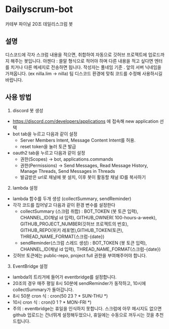 # Dailyscrum-bot
카테부 파이널 20조 데일리스크럼 봇

## 설명
디스코드에 각자 스크럼 내용을 적으면, 취합하여 자동으로 깃허브 프로젝트에 업로드까지 해주는 봇입니다.
아젠다 : 쓸말 형식으로 적어야 하며 다른 내용을 적고 싶다면 엔터를 치거나 다른 메세지로 전송하면 됩니다.
작성자는 풀네임 기준 . 앞의 서버 닉네임을 가져옵니다. (ex nilla.lim -> nilla)
팀 디스코드 환경에 맞춰 코드를 수정해 사용하시길 바랍니다. 

## 사용 방법

1. discord 봇 생성
-  https://discord.com/developers/applications 에 접속해 new application 선택
-  bot tab을 누르고 다음과 같이 설정
   -   Server Members Intent, Message Content Intent를 허용. 
   -   reset token을 눌러 토큰 발급
- oauth2 tab을 누르고 다음과 같이 설정
  - 권한(Scopes) → bot, applications.commands
  - 권한(Permissions) → Send Messages, Read Message History, Manage Threads, Send Messages in Threads
  - 발급받은 url로 채널에 봇 설치, 이후 봇이 활동할 채널 ID를 복사하기

2. lambda 설정
- lambda 함수를 두개 생성 (collectSummary, sendReminder)
- 각각 코드를 집어넣고 다음과 같이 환경 변수를 설정한다
   - collectSummary (스크럼 취합) : BOT_TOKEN (봇 토큰 입력), CHANNEL_ID(채널 id 입력), GITHUB_OWNER(	
100-hours-a-week), GITHUB_PROJECT_NUMBER(깃허브 프로젝트의 번호), GITHUB_REPO(위키 레포명),GITHUB_TOKEN(토큰), THREAD_NAME_FORMAT(스크럼-{date})
   - sendReminder(스크럼 스레드 생성) : BOT_TOKEN (봇 토큰 입력), CHANNEL_ID(채널 id 입력), THREAD_NAME_FORMAT(스크럼-{date})
- 깃허브 토큰에는 public-repo, project full 권한을 부여해주어야 합니다. 

3. EventBridge 설정
- lambda의 트리거에 들어가 eventbridge를 설정합니다. 
- 20조의 경우 매주 평일 8시 50분에 sendReminder가 동작하고, 10시에 collectSummary가 돌아갑니다.
- 8시 50분 cron 식 : cron(50 23 ? * SUN-THU *)
- 10시 cron 식 : cron(0 1 ? * MON-FRI *)
- 주의 : eventbridge는 휴일을 인식하지 못합니다. 스크럼에 아무 메시지도 없으면 github 업로드는 건너뛰게 설정해두었으나,
  휴일에는 수동으로 꺼두시는 것을 추천드립니다.
